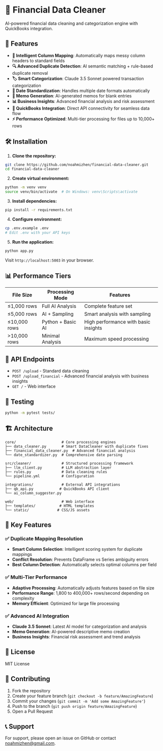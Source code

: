 # 🧹 Financial Data Cleaner

AI-powered financial data cleaning and categorization engine with QuickBooks integration.

## 🚀 Features

- **🤖 Intelligent Column Mapping**: Automatically maps messy column headers to standard fields
- **🔍 Advanced Duplicate Detection**: AI semantic matching + rule-based duplicate removal  
- **🏷️ Smart Categorization**: Claude 3.5 Sonnet powered transaction categorization
- **📅 Date Standardization**: Handles multiple date formats automatically
- **📝 Memo Generation**: AI-generated memos for blank entries
- **📊 Business Insights**: Advanced financial analysis and risk assessment
- **💼 QuickBooks Integration**: Direct API connectivity for seamless data flow
- **⚡ Performance Optimized**: Multi-tier processing for files up to 10,000+ rows

## 🛠️ Installation

1. **Clone the repository:**
```bash
git clone https://github.com/noahmizhen/financial-data-cleaner.git
cd financial-data-cleaner
```

2. **Create virtual environment:**
```bash
python -m venv venv
source venv/bin/activate  # On Windows: venv\Scripts\activate
```

3. **Install dependencies:**
```bash
pip install -r requirements.txt
```

4. **Configure environment:**
```bash
cp .env.example .env
# Edit .env with your API keys
```

5. **Run the application:**
```bash
python app.py
```

Visit `http://localhost:5003` in your browser.

## 📊 Performance Tiers

| File Size | Processing Mode | Features |
|-----------|----------------|----------|
| ≤1,000 rows | Full AI Analysis | Complete feature set |
| ≤5,000 rows | AI + Sampling | Smart analysis with sampling |
| ≤10,000 rows | Python + Basic AI | High performance with basic insights |
| >10,000 rows | Minimal Analysis | Maximum speed processing |

## 🔧 API Endpoints

- `POST /upload` - Standard data cleaning
- `POST /upload_financial` - Advanced financial analysis with business insights
- `GET /` - Web interface

## 🧪 Testing

```bash
python -m pytest tests/
```

## 🏗️ Architecture

```
core/                     # Core processing engines
├── data_cleaner.py       # Smart DataCleaner with duplicate fixes
├── financial_data_cleaner.py  # Advanced financial analysis
└── date_standardizer.py  # Comprehensive date parsing

src/cleaner/              # Structured processing framework
├── llm_client.py         # LLM abstraction layer
├── rules.py              # Data cleaning rules
└── pipeline.yml          # Configuration

integrations/             # External API integrations
├── qb_api.py            # QuickBooks API client
└── ai_column_suggester.py

web/                      # Web interface
├── templates/           # HTML templates
└── static/             # CSS/JS assets
```

## 🔑 Key Features

### ✅ Duplicate Mapping Resolution
- **Smart Column Selection**: Intelligent scoring system for duplicate mappings
- **Conflict Resolution**: Prevents DataFrame vs Series ambiguity errors
- **Best Column Detection**: Automatically selects optimal columns per field

### ✅ Multi-Tier Performance
- **Adaptive Processing**: Automatically adjusts features based on file size
- **Performance Range**: 1,800 to 400,000+ rows/second depending on complexity
- **Memory Efficient**: Optimized for large file processing

### ✅ Advanced AI Integration
- **Claude 3.5 Sonnet**: Latest AI model for categorization and analysis
- **Memo Generation**: AI-powered descriptive memo creation
- **Business Insights**: Financial risk assessment and trend analysis

## 📄 License

MIT License

## 🤝 Contributing

1. Fork the repository
2. Create your feature branch (`git checkout -b feature/AmazingFeature`)
3. Commit your changes (`git commit -m 'Add some AmazingFeature'`)
4. Push to the branch (`git push origin feature/AmazingFeature`)
5. Open a Pull Request

## 📞 Support

For support, please open an issue on GitHub or contact noahmizhen@gmail.com.
